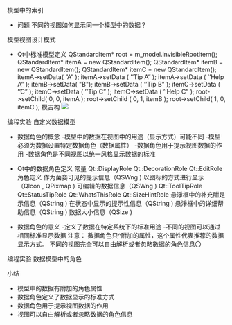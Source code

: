 模型中的索引
- 问题
不同的视图如何显示同一个模型中的数据？

模型视图设计模式
-  Qt中标准模型定义
QStandardltem* root = m_model.invisibleRootltem();
QStandardltem* itemA = new QStandardltem();
QStandardltem* itemB = new QStandardltem();
QStandardltem* itemC = new QStandardltem();
itemA->setData( ”A” );
itemA->setData ( ’’Tip A” );
itemA->setData ( ’’Help A” );
itemB->setData( "B");
itemB->setData ( ’’Tip B” );
itemC->setData ( ’’C” );
itemC->setData ( ’’Tip C” );
itemC->setData ( ’’Help C” );
root->setChild( 0, 0, itemA );
root->setChild ( 0, 1, itemB );
root->setChild( 1, 0, itemC );
模吉构
![](_v_images_/.png)

编程实验 自定义数据模型

- 数据角色的概念
-模型中的数据在视图中的用途（显示方式）可能不同
-模型必须为数据设置特定数据角色（数据属性）
-数据角色用于提示视图数据的作用
-数据角色是不同视图以统一风格显示数据的标准

-  Qt中的数据角色定义
常量
Qt::DisplayRole
Qt::DecorationRole
Qt::EditRole
角色定义
作为菌妾可见的提示信息（QSWng )
以图标的方式进行显示（Qlcon , QPixmap )
可编辑的数据信息（QSWng )
Qt::ToolTipRole
Qt::StatusTipRole
Qt::WhatsThisRole
Qt::SizeHintRole
悬淨框中的补充酣是示信息（QString )
在状态中显示的提示性信息（QString )
悬淨框中的详细帮助信息（QString )
数据大小信息（QSize )

- 数据角色的意义
-定义了数据在特定系统下的标准用途
-不同的视图可以通过相同标准显示数据
注意：
數据角色只^附加的属性，这个属性代表推荐的数据显示方式。
不同的视图完全可以自由解析或者忽略數据的角色信息〇

编程实验 数据模型中的角色

小结
- 模型中的数据有附加的角色属性
- 数据角色定义了数据显示的标准方式
- 数据角色用于提示视图数据的作用
- 视图可以自由解析或者忽略数据的角色信息
